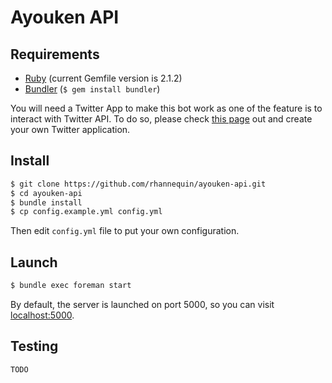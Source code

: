 # Ayouken API


## Requirements

* [Ruby](https://www.ruby-lang.org) (current Gemfile version is 2.1.2)
* [Bundler](http://bundler.io) (`$ gem install bundler`)

You will need a Twitter App to make this bot work as one of the feature is to interact with Twitter API. To do so, please check [this page](https://apps.twitter.com/app/new) out and create your own Twitter application.


## Install

```bash
$ git clone https://github.com/rhannequin/ayouken-api.git
$ cd ayouken-api
$ bundle install
$ cp config.example.yml config.yml
```

Then edit `config.yml` file to put your own configuration.


## Launch

```bash
$ bundle exec foreman start
```

By default, the server is launched on port 5000, so you can visit [localhost:5000](http://localhost:5000).


## Testing

`TODO`
